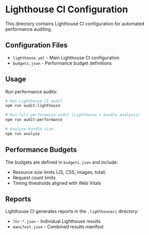 # Lighthouse CI Configuration

This directory contains Lighthouse CI configuration for automated performance auditing.

## Configuration Files

- `lighthouse.yml` - Main Lighthouse CI configuration
- `budgets.json` - Performance budget definitions

## Usage

Run performance audits:

```bash
# Run Lighthouse CI audit
npm run audit:lighthouse

# Run full performance audit (Lighthouse + bundle analysis)
npm run audit:performance

# Analyze bundle size
npm run analyze
```

## Performance Budgets

The budgets are defined in `budgets.json` and include:

- Resource size limits (JS, CSS, images, total)
- Request count limits
- Timing thresholds aligned with Web Vitals

## Reports

Lighthouse CI generates reports in the `.lighthouseci` directory:

- `lhr-*.json` - Individual Lighthouse results
- `manifest.json` - Combined results manifest
